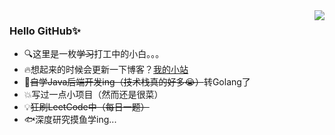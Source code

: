 <img align="right" src="https://github-readme-stats.vercel.app/api?username=xhdd123321&show_icons=true&theme=radical">

### Hello GitHub✨

* 🔍这里是一枚~~学习~~打工中的小白。。。
* 🔥想起来的时候会更新一下博客？[我的小站](https://www.zhu-an.cn)
* 📝~~自学Java后端开发ing（技术栈真的好多😭）~~转Golang了
* 💥写过一点小项目（然而还是很菜）
* 💡~~狂刷LeetCode中（每日一题）~~
* 🐟深度研究摸鱼学ing...
